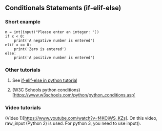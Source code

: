 ## Conditionals Statements (if-elif-else)


### Short example


    n = int(input("Please enter an integer: "))
    if x < 0:
        print('A negative number is entered')
    elif x == 0:
        print('Zero is entered')
    else:
        print('A positive number is entered')



### Other tutorials

1. See [if-elif-else in python tutorial](https://docs.python.org/3/tutorial/controlflow.html#if-statements)


2. (W3C Schools python conditions)[https://www.w3schools.com/python/python_conditions.asp]



### Video tutorials

(Video 1)[https://www.youtube.com/watch?v=f4KOjWS_KZs]. On this video, raw_input (Python 2) is used. For python 3, you need to use input().



